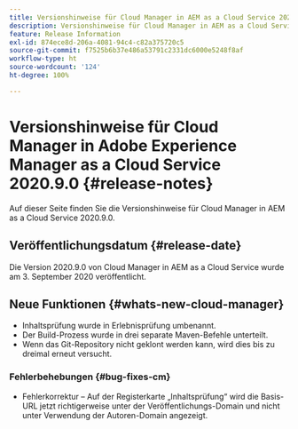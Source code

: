 ```yaml
---
title: Versionshinweise für Cloud Manager in AEM as a Cloud Service 2020.9.0
description: Versionshinweise für Cloud Manager in AEM as a Cloud Service 2020.9.0
feature: Release Information
exl-id: 874ece8d-206a-4081-94c4-c82a375720c5
source-git-commit: f7525b6b37e486a53791c2331dc6000e5248f8af
workflow-type: ht
source-wordcount: '124'
ht-degree: 100%

---
```


# Versionshinweise für Cloud Manager in Adobe Experience Manager as a Cloud Service 2020.9.0 {#release-notes}

Auf dieser Seite finden Sie die Versionshinweise für Cloud Manager in AEM as a Cloud Service 2020.9.0.

## Veröffentlichungsdatum {#release-date}

Die Version 2020.9.0 von Cloud Manager in AEM as a Cloud Service wurde am 3. September 2020 veröffentlicht.

## Neue Funktionen {#whats-new-cloud-manager}

* Inhaltsprüfung wurde in Erlebnisprüfung umbenannt.
* Der Build-Prozess wurde in drei separate Maven-Befehle unterteilt.
* Wenn das Git-Repository nicht geklont werden kann, wird dies bis zu dreimal erneut versucht.

### Fehlerbehebungen {#bug-fixes-cm}

* Fehlerkorrektur – Auf der Registerkarte „Inhaltsprüfung“ wird die Basis-URL jetzt richtigerweise unter der Veröffentlichungs-Domain und nicht unter Verwendung der Autoren-Domain angezeigt.
